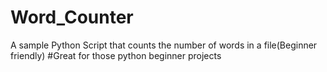 # Word_Counter
A sample Python Script that counts the number of words in a file(Beginner friendly)
#Great for those python beginner projects
